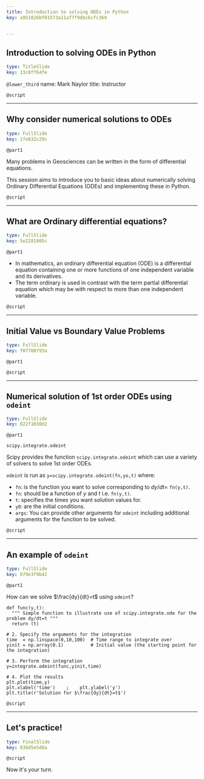 ```yaml
---
title: Introduction to solving ODEs in Python
key: a951026bf01573a11af7f9dbc6cfc369


---
```

## Introduction to solving ODEs in Python

```yaml
type: TitleSlide
key: 13c8ff64fe
```

`@lower_third`
name: Mark Naylor
title: Instructor

`@script`





---
## Why consider numerical solutions to ODEs

```yaml
type: FullSlide
key: 1fe832c29c
```

`@part1`

Many problems in Geosciences can be written in the form of
differential equations. 

This session aims to introduce you to basic ideas about numerically
solving Ordinary Differential Equations (ODEs) and implementing these in Python.


`@script`

---
## What are Ordinary differential equations?

```yaml
type: FullSlide
key: 5e2281805c
```

`@part1`
- In mathematics, an ordinary differential equation (ODE) is a differential equation containing one or more functions of one independent variable and its derivatives. 
- The term ordinary is used in contrast with the term partial differential equation which may be with respect to more than one independent variable.

`@script`



---
## Initial Value vs Boundary Value Problems

```yaml
type: FullSlide
key: f07780793a
```

`@part1`

`@script`

---
## Numerical solution of 1st order ODEs using `odeint`

```yaml
type: FullSlide
key: 022f1030d2
```

`@part1`

`scipy.integrate.odeint`

Scipy provides the function `scipy.integrate.odeint` which can
  use a variety of solvers to solve 1st order ODEs.

  `odeint` is run as
  `y=scipy.integrate.odeint(fn,yo,t)` where:

- `fn`: is the function you want to solve corresponding to $dy/dt=$ `fn(y,t)`. 
- `fn`: should be a function of $y$ and $t$ i.e. `fn(y,t)`.
- `t`: specifies the times you want solution values for.
- `y0`: are the initial conditions.
- `args`: You can provide other arguments for `odeint` including additional arguments for the function to be solved. 

`@script`


---
## An example of `odeint`

```yaml
type: FullSlide
key: 979e3f9b42
```

`@part1`

How can we solve $\frac{dy}{dt}=t$ using `odeint`?

```# 1. Define the function you want to integrate
def func(y,t):
  """ Simple function to illustrate use of scipy.integrate.ode for the problem dy/dt=t """
  return (t)

# 2. Specify the arguments for the integration
time  = np.linspace(0,10,100)  # Time range to integrate over
yinit = np.array(0.1)          # Initial value (the starting point for the integration)

# 3. Perform the integration
y=integrate.odeint(func,yinit,time)

# 4. Plot the results
plt.plot(time,y)
plt.xlabel('time')    ;    plt.ylabel('y')
plt.title(r'Solution for $\frac{dy}{dt}=t$')
```

`@script`


---
## Let's practice!

```yaml
type: FinalSlide
key: 036d5e5d8a
```

`@script`

Now it's your turn.

